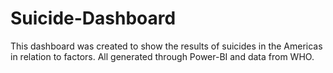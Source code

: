 # Suicide-Dashboard
This dashboard was created to show the results of suicides in the Americas in relation to factors. All generated through Power-BI and data from WHO.
